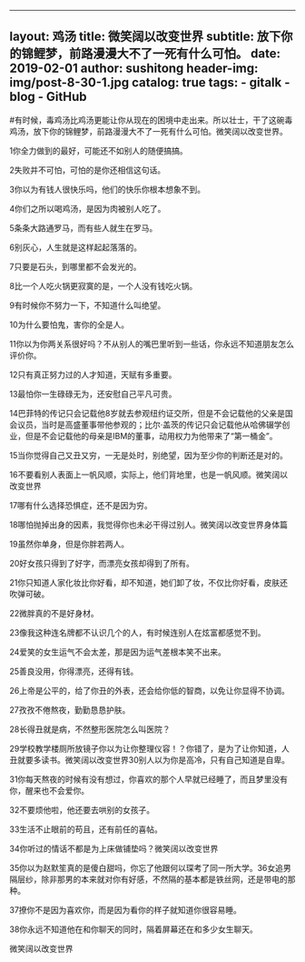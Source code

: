 
---
layout:     鸡汤
title:      微笑阔以改变世界
subtitle:   放下你的锦鲤梦，前路漫漫大不了一死有什么可怕。
date:       2019-02-01
author:     sushitong
header-img: img/post-8-30-1.jpg
catalog: true
tags:
    - gitalk
    - blog
    - GitHub
---

#有时候，毒鸡汤比鸡汤更能让你从现在的困境中走出来。所以壮士，干了这碗毒鸡汤，放下你的锦鲤梦，前路漫漫大不了一死有什么可怕。微笑阔以改变世界。

1你全力做到的最好，可能还不如别人的随便搞搞。

2失败并不可怕，可怕的是你还相信这句话。

3你以为有钱人很快乐吗，他们的快乐你根本想象不到。

4你们之所以喝鸡汤，是因为肉被别人吃了。

5条条大路通罗马，而有些人就生在罗马。

6别灰心，人生就是这样起起落落的。

7只要是石头，到哪里都不会发光的。

8比一个人吃火锅更寂寞的是，一个人没有钱吃火锅。

9有时候你不努力一下，不知道什么叫绝望。

10为什么要怕鬼，害你的全是人。

11你以为你两关系很好吗？不从别人的嘴巴里听到一些话，你永远不知道朋友怎么评价你。

12只有真正努力过的人才知道，天赋有多重要。

13最怕你一生碌碌无为，还安慰自己平凡可贵。

14巴菲特的传记只会记载他8岁就去参观纽约证交所，但是不会记载他的父亲是国会议员，当时是高盛董事带他参观的；比尔·盖茨的传记只会记载他从哈佛辍学创业，但是不会记载他的母亲是IBM的董事，动用权力为他带来了“第一桶金”。

15当你觉得自己又丑又穷，一无是处时，别绝望，因为至少你的判断还是对的。

16不要看别人表面上一帆风顺，实际上，他们背地里，也是一帆风顺。微笑阔以改变世界

17哪有什么选择恐惧症，还不是因为穷。

18哪怕抛掉出身的因素，我觉得你也未必干得过别人。微笑阔以改变世界身体篇

19虽然你单身，但是你胖若两人。

20好女孩只得到了好字，而漂亮女孩却得到了所有。

21你只知道人家化妆比你好看，却不知道，她们卸了妆，不仅比你好看，皮肤还吹弹可破。

22微胖真的不是好身材。

23像我这种连名牌都不认识几个的人，有时候连别人在炫富都感觉不到。

24爱笑的女生运气不会太差，那是因为运气差根本笑不出来。

25善良没用，你得漂亮，还得有钱。

26上帝是公平的，给了你丑的外表，还会给你低的智商，以免让你显得不协调。

27孜孜不倦熬夜，勤勤恳恳护肤。

28长得丑就是病，不然整形医院怎么叫医院？

29学校教学楼厕所放镜子你以为让你整理仪容！？你错了，是为了让你知道，人丑就要多读书。微笑阔以改变世界30别人以为你是高冷，只有自己知道是自卑。

31你每天熬夜的时候有没有想过，你喜欢的那个人早就已经睡了，而且梦里没有你，醒来也不会爱你。

32不要烦他啦，他还要去哄别的女孩子。

33生活不止眼前的苟且，还有前任的喜帖。

34你听过的情话不都是为上床做铺垫吗？微笑阔以改变世界

35你以为赵默笙真的是傻白甜吗，你忘了他跟何以琛考了同一所大学。36女追男隔层纱，除非那男的本来就对你有好感，不然隔的基本都是铁丝网，还是带电的那种。

37撩你不是因为喜欢你，而是因为看你的样子就知道你很容易睡。

38你永远不知道他在和你聊天的同时，隔着屏幕还在和多少女生聊天。


微笑阔以改变世界




